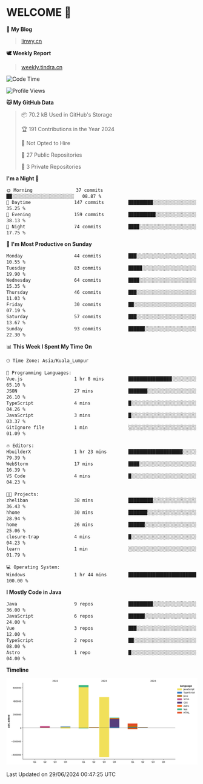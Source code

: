 # WELCOME 👋

**🐶 My Blog**
> [linwy.cn](linwy.cn)

**🕊️ Weekly Report**
> [weekly.tindra.cn](weekly.tindra.cn)
<!--START_SECTION:waka-->
![Code Time](http://img.shields.io/badge/Code%20Time-986%20hrs%207%20mins-blue)

![Profile Views](http://img.shields.io/badge/Profile%20Views-0-blue)

**🐱 My GitHub Data** 

> 📦 70.2 kB Used in GitHub's Storage 
 > 
> 🏆 191 Contributions in the Year 2024
 > 
> 🚫 Not Opted to Hire
 > 
> 📜 27 Public Repositories 
 > 
> 🔑 3 Private Repositories 
 > 
**I'm a Night 🦉** 

```text
🌞 Morning                37 commits          ██░░░░░░░░░░░░░░░░░░░░░░░   08.87 % 
🌆 Daytime                147 commits         █████████░░░░░░░░░░░░░░░░   35.25 % 
🌃 Evening                159 commits         ██████████░░░░░░░░░░░░░░░   38.13 % 
🌙 Night                  74 commits          ████░░░░░░░░░░░░░░░░░░░░░   17.75 % 
```
📅 **I'm Most Productive on Sunday** 

```text
Monday                   44 commits          ███░░░░░░░░░░░░░░░░░░░░░░   10.55 % 
Tuesday                  83 commits          █████░░░░░░░░░░░░░░░░░░░░   19.90 % 
Wednesday                64 commits          ████░░░░░░░░░░░░░░░░░░░░░   15.35 % 
Thursday                 46 commits          ███░░░░░░░░░░░░░░░░░░░░░░   11.03 % 
Friday                   30 commits          ██░░░░░░░░░░░░░░░░░░░░░░░   07.19 % 
Saturday                 57 commits          ███░░░░░░░░░░░░░░░░░░░░░░   13.67 % 
Sunday                   93 commits          ██████░░░░░░░░░░░░░░░░░░░   22.30 % 
```


📊 **This Week I Spent My Time On** 

```text
🕑︎ Time Zone: Asia/Kuala_Lumpur

💬 Programming Languages: 
Vue.js                   1 hr 8 mins         ████████████████░░░░░░░░░   65.10 % 
JSON                     27 mins             ███████░░░░░░░░░░░░░░░░░░   26.10 % 
TypeScript               4 mins              █░░░░░░░░░░░░░░░░░░░░░░░░   04.26 % 
JavaScript               3 mins              █░░░░░░░░░░░░░░░░░░░░░░░░   03.37 % 
GitIgnore file           1 min               ░░░░░░░░░░░░░░░░░░░░░░░░░   01.09 % 

🔥 Editors: 
HbuilderX                1 hr 23 mins        ████████████████████░░░░░   79.39 % 
WebStorm                 17 mins             ████░░░░░░░░░░░░░░░░░░░░░   16.39 % 
VS Code                  4 mins              █░░░░░░░░░░░░░░░░░░░░░░░░   04.23 % 

🐱‍💻 Projects: 
zheliban                 38 mins             █████████░░░░░░░░░░░░░░░░   36.43 % 
hhome                    30 mins             ███████░░░░░░░░░░░░░░░░░░   28.94 % 
home                     26 mins             ██████░░░░░░░░░░░░░░░░░░░   25.06 % 
closure-trap             4 mins              █░░░░░░░░░░░░░░░░░░░░░░░░   04.23 % 
learn                    1 min               ░░░░░░░░░░░░░░░░░░░░░░░░░   01.79 % 

💻 Operating System: 
Windows                  1 hr 44 mins        █████████████████████████   100.00 % 
```

**I Mostly Code in Java** 

```text
Java                     9 repos             █████████░░░░░░░░░░░░░░░░   36.00 % 
JavaScript               6 repos             ██████░░░░░░░░░░░░░░░░░░░   24.00 % 
Vue                      3 repos             ███░░░░░░░░░░░░░░░░░░░░░░   12.00 % 
TypeScript               2 repos             ██░░░░░░░░░░░░░░░░░░░░░░░   08.00 % 
Astro                    1 repo              █░░░░░░░░░░░░░░░░░░░░░░░░   04.00 % 
```



**Timeline**

![Lines of Code chart](https://raw.githubusercontent.com/rieraa/rieraa/main/assets/bar_graph.png)


 Last Updated on 29/06/2024 00:47:25 UTC
<!--END_SECTION:waka-->
